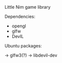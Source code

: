 Little Nim game library

Dependencies:

  - opengl
  - glfw
  - DevIL
  
Ubuntu packages:

-> glfw3(?)
-> libdevil-dev
